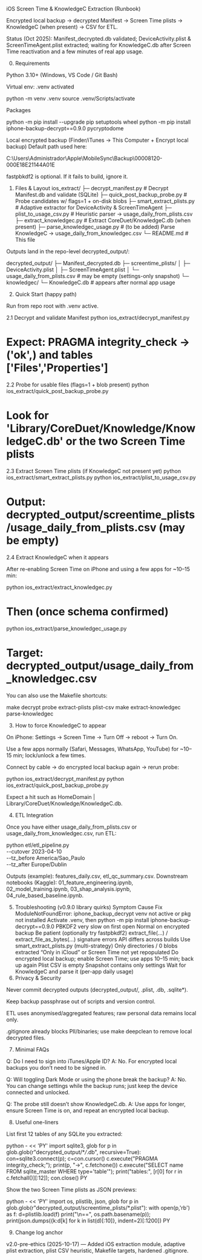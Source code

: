 iOS Screen Time & KnowledgeC Extraction (Runbook)

Encrypted local backup → decrypted Manifest → Screen Time plists → KnowledgeC (when present) → CSV for ETL.

Status (Oct 2025): Manifest_decrypted.db validated; DeviceActivity.plist & ScreenTimeAgent.plist extracted; waiting for KnowledgeC.db after Screen Time reactivation and a few minutes of real app usage.

0. Requirements

Python 3.10+ (Windows, VS Code / Git Bash)

Virtual env: .venv activated

python -m venv .venv
source .venv/Scripts/activate

Packages

python -m pip install --upgrade pip setuptools wheel
python -m pip install iphone-backup-decrypt==0.9.0 pycryptodome

Local encrypted backup (Finder/iTunes → This Computer + Encrypt local backup)
Default path used here:

C:\Users\Administrador\Apple\MobileSync\Backup\00008120-000E18E21144A01E

fastpbkdf2 is optional. If it fails to build, ignore it.

1. Files & Layout
   ios_extract/
   ├─ decrypt_manifest.py # Decrypt Manifest.db and validate (SQLite)
   ├─ quick_post_backup_probe.py # Probe candidates w/ flags=1 + on-disk blobs
   ├─ smart_extract_plists.py # Adaptive extractor for DeviceActivity & ScreenTimeAgent
   ├─ plist_to_usage_csv.py # Heuristic parser → usage_daily_from_plists.csv
   ├─ extract_knowledgec.py # Extract CoreDuet/KnowledgeC.db (when present)
   ├─ parse_knowledgec_usage.py # (to be added) Parse KnowledgeC → usage_daily_from_knowledgec.csv
   └─ README.md # This file

Outputs land in the repo-level decrypted_output/:

decrypted_output/
├─ Manifest_decrypted.db
├─ screentime_plists/
│ ├─ DeviceActivity.plist
│ ├─ ScreenTimeAgent.plist
│ └─ usage_daily_from_plists.csv # may be empty (settings-only snapshot)
└─ knowledgec/
└─ KnowledgeC.db # appears after normal app usage

2. Quick Start (happy path)

Run from repo root with .venv active.

2.1 Decrypt and validate Manifest
python ios_extract/decrypt_manifest.py

# Expect: PRAGMA integrity_check -> ('ok',) and tables ['Files','Properties']

2.2 Probe for usable files (flags=1 + blob present)
python ios_extract/quick_post_backup_probe.py

# Look for 'Library/CoreDuet/Knowledge/KnowledgeC.db' or the two Screen Time plists

2.3 Extract Screen Time plists (if KnowledgeC not present yet)
python ios_extract/smart_extract_plists.py
python ios_extract/plist_to_usage_csv.py

# Output: decrypted_output/screentime_plists/usage_daily_from_plists.csv (may be empty)

2.4 Extract KnowledgeC when it appears

After re-enabling Screen Time on iPhone and using a few apps for ~10–15 min:

python ios_extract/extract_knowledgec.py

# Then (once schema confirmed)

python ios_extract/parse_knowledgec_usage.py

# Target: decrypted_output/usage_daily_from_knowledgec.csv

You can also use the Makefile shortcuts:

make decrypt probe extract-plists plist-csv
make extract-knowledgec parse-knowledgec

3. How to force KnowledgeC to appear

On iPhone: Settings → Screen Time → Turn Off → reboot → Turn On.

Use a few apps normally (Safari, Messages, WhatsApp, YouTube) for ~10–15 min; lock/unlock a few times.

Connect by cable → do encrypted local backup again → rerun probe:

python ios_extract/decrypt_manifest.py
python ios_extract/quick_post_backup_probe.py

Expect a hit such as HomeDomain | Library/CoreDuet/Knowledge/KnowledgeC.db.

4. ETL Integration

Once you have either usage_daily_from_plists.csv or usage_daily_from_knowledgec.csv, run ETL:

python etl/etl_pipeline.py \
 --cutover 2023-04-10 \
 --tz_before America/Sao_Paulo \
 --tz_after Europe/Dublin

Outputs (example): features_daily.csv, etl_qc_summary.csv.
Downstream notebooks (Kaggle): 01_feature_engineering.ipynb, 02_model_training.ipynb, 03_shap_analysis.ipynb, 04_rule_based_baseline.ipynb.

5. Troubleshooting (v0.9.0 library quirks)
   Symptom Cause Fix
   ModuleNotFoundError: iphone_backup_decrypt venv not active or pkg not installed Activate .venv, then python -m pip install iphone-backup-decrypt==0.9.0
   PBKDF2 very slow on first open Normal on encrypted backup Be patient (optionally try fastpbkdf2)
   extract_file(...) / extract_file_as_bytes(...) signature errors API differs across builds Use smart_extract_plists.py (multi-strategy)
   Only directories / 0 blobs extracted “Only in iCloud” or Screen Time not yet repopulated Do encrypted local backup; enable Screen Time; use apps 10–15 min; back up again
   Plist CSV is empty Snapshot contains only settings Wait for KnowledgeC and parse it (per-app daily usage)
6. Privacy & Security

Never commit decrypted outputs (decrypted_output/, .plist, .db, .sqlite\*).

Keep backup passphrase out of scripts and version control.

ETL uses anonymised/aggregated features; raw personal data remains local only.

.gitignore already blocks PII/binaries; use make deepclean to remove local decrypted files.

7. Minimal FAQs

Q: Do I need to sign into iTunes/Apple ID?
A: No. For encrypted local backups you don’t need to be signed in.

Q: Will toggling Dark Mode or using the phone break the backup?
A: No. You can change settings while the backup runs; just keep the device connected and unlocked.

Q: The probe still doesn’t show KnowledgeC.db.
A: Use apps for longer, ensure Screen Time is on, and repeat an encrypted local backup.

8. Useful one-liners

List first 12 tables of any SQLite you extracted:

python - << 'PY'
import sqlite3, glob
for p in glob.glob(r"decrypted_output/\*_/_.db", recursive=True):
con=sqlite3.connect(p); c=con.cursor()
c.execute("PRAGMA integrity_check;"); print(p, "->", c.fetchone())
c.execute("SELECT name FROM sqlite_master WHERE type='table'");
print("tables:", [r[0] for r in c.fetchall()][:12]); con.close()
PY

Show the two Screen Time plists as JSON previews:

python - << 'PY'
import os, plistlib, json, glob
for p in glob.glob(r"decrypted_output/screentime_plists/\*.plist"):
with open(p,'rb') as f: d=plistlib.load(f)
print("\n==", os.path.basename(p));
print(json.dumps({k:d[k] for k in list(d)[:10]}, indent=2)[:1200])
PY

9. Change log anchor

v2.0-pre-ethics (2025-10-17) — Added iOS extraction module, adaptive plist extraction, plist CSV heuristic, Makefile targets, hardened .gitignore.
